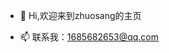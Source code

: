 - 👋 Hi,欢迎来到zhuosang的主页

- 📫 联系我：1685682653@qq.com

<!---
Zhuosang/Zhuosang is a ✨ special ✨ repository because its `README.md` (this file) appears on your GitHub profile.
You can click the Preview link to take a look at your changes.
--->
